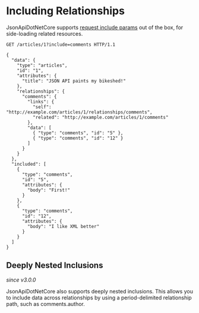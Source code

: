 # Including Relationships

JsonApiDotNetCore supports [request include params](http://jsonapi.org/format/#fetching-includes) out of the box, 
for side-loading related resources.

```http
GET /articles/1?include=comments HTTP/1.1

{
  "data": {
    "type": "articles",
    "id": "1",
    "attributes": {
      "title": "JSON API paints my bikeshed!"
    },
    "relationships": {
      "comments": {
        "links": {
          "self": "http://example.com/articles/1/relationships/comments",
          "related": "http://example.com/articles/1/comments"
        },
        "data": [
          { "type": "comments", "id": "5" },
          { "type": "comments", "id": "12" }
        ]
      }
    }
  },
  "included": [
    {
      "type": "comments",
      "id": "5",
      "attributes": {
        "body": "First!"
      }
    }, 
    {
      "type": "comments",
      "id": "12",
      "attributes": {
        "body": "I like XML better"
      }
    }
  ]
}
```

## Deeply Nested Inclusions

_since v3.0.0_

JsonApiDotNetCore also supports deeply nested inclusions. 
This allows you to include data across relationships by using a period-delimited relationship path, such as comments.author.

